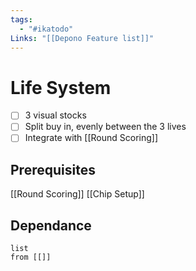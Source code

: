 ```yaml
---
tags:
  - "#ikatodo"
Links: "[[Depono Feature list]]"
---
```


# Life System
- [ ] 3 visual stocks
- [ ] Split buy in, evenly between the 3 lives
- [ ] Integrate with [[Round Scoring]]
## Prerequisites 
[[Round Scoring]]
[[Chip Setup]]

## Dependance

```dataview
list
from [[]]
```

